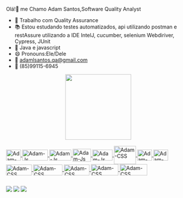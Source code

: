 Olá!👋 me Chamo Adam Santos,Software Quality Analyst

- 🔭  Trabalho com Quality Assurance
- 📚 Estou estudando testes automatizados, api utilizando postman e restAssure utilizando a IDE IntelJ, cucumber, selenium Webdiriver, Cypress, JUnit
- 🌱 Java e javascript
- 😄 Pronouns:Ele/Dele
- 📮 adamlsantos.qa@gmail.com
- 📱 (85)99115-6945

<div align="center">
  <a href="https://github.com/AdamSantos27">
  <img height="180em" src="https://github-readme-stats.vercel.app/api?username=AdamSantos27&show_icons=true&theme=radical&include_all_commits=true&count_private=true"/>
  
</div>
  
  <div style="display: inline_block"><br>
  <img align="center" alt="Adam-Js" height="30" width="40" src="https://img.shields.io/badge/Java-ED8B00?style=for-the-badge&logo=java&logoColor=white">
  <img align="center" alt="Adam-Js" height="30" width="70" src="https://img.shields.io/badge/JavaScript-F7DF1E?style=for-the-badge&logo=javascript&logoColor=black"> 
  <img align="center" alt="Adam-Js" height="30" width="60" src="https://img.shields.io/badge/Node.js-43853D?style=for-the-badge&logo=node.js&logoColor=white">  
  <img align="center" alt="Adam-Js" height="35" width="50" src="https://img.shields.io/badge/IntelliJIDEA-000000.svg?style=for-the-badge&logo=intellij-                   idea&logoColor=white">
  <img align="center" alt="Adam-Js" height="30" width="55" src="https://img.shields.io/badge/Visual%20Studio%20Code-0078d7.svg?style=for-the-badge&logo=visual-studio-   code&logoColor=white">  
  <img align="center" alt="Adam-CSS" height="50" width="60" src="https://cdn.jsdelivr.net/gh/devicons/devicon/icons/git/git-plain-wordmark.svg">  
  <img align="center" alt="Adam-CSS" height="30" width="40" src="https://cdn.jsdelivr.net/gh/devicons/devicon/icons/github/github-original.svg"> 
  <img align="center" alt="Adam-CSS" height="30" width="40" src="https://cdn.jsdelivr.net/gh/devicons/devicon/icons/linux/linux-original.svg">
  <img align="center" alt="Adam-CSS" height="30" width="70" src="https://img.shields.io/badge/jira-%230A0FFF.svg?style=for-the-badge&logo=jira&logoColor=white">
  <img align="center" alt="Adam-CSS" height="30" width="80" src= "https://img.shields.io/badge/Postman-FF6C37?style=for-the-badge&logo=postman&logoColor=white">
  <img align="center" alt="Adam-CSS" height="30" width="70" src="https://img.shields.io/badge/-Swagger-%23Clojure?style=for-the-badge&logo=swagger&logoColor=white"> 
  <img align="center" alt="Adam-CSS" height="31" width="75" src="https://img.shields.io/badge/jenkins-%232C5263.svg?style=for-the-badge&logo=jenkins&logoColor=white">   <img align="center" alt="Adam-CSS" height="31" width="75" src="https://img.shields.io/badge/mysql-%2300f.svg?style=for-the-badge&logo=mysql&logoColor=white">
</div>
  
##
<div>
  
  <a href="https://www.instagram.com/adamsantos20/" target="_blank"><img src="https://img.shields.io/badge/-Instagram-%23E4405F?style=for-the-badge&logo=instagram&logoColor=white" target="_blank"></a>
  <a href = "mailto:adamlsantos.qa@gmail.com"><img src="https://img.shields.io/badge/-Gmail-%23333?style=for-the-badge&logo=gmail&logoColor=white" target="_blank"></a>
  <a href="https://www.linkedin.com/in/adam-santos-3747a4241/" target="_blank"><img src="https://img.shields.io/badge/-LinkedIn-%230077B5?style=for-the-badge&logo=linkedin&logoColor=white" target="_blank"></a>
  
  
  
  </div>  
